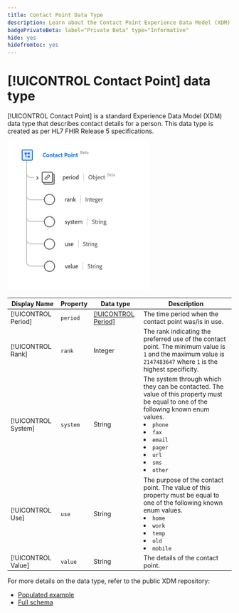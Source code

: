 ```yaml
---
title: Contact Point Data Type
description: Learn about the Contact Point Experience Data Model (XDM) data type.
badgePrivateBeta: label="Private Beta" type="Informative"
hide: yes
hidefromtoc: yes
---
```

# [!UICONTROL Contact Point] data type

[!UICONTROL Contact Point] is a standard Experience Data Model (XDM) data type that describes contact details for a person. This data type is created as per HL7 FHIR Release 5 specifications.

![Contact Point data type structure](../../images/data-types/healthcare/contact-point.png)

| Display Name | Property | Data type | Description |
| --- | --- | --- | --- |
| [!UICONTROL Period] | `period` | [[!UICONTROL Period]](../healthcare/period.md) | The time period when the contact point was/is in use. |
| [!UICONTROL Rank] |`rank` | Integer | The rank indicating the preferred use of the contact point. The minimum value is `1` and the maximum value is `2147483647` where `1` is the highest specificity. |
| [!UICONTROL System] | `system` | String | The system through which they can be contacted. The value of this property must be equal to one of the following known enum values. <li> `phone` </li> <li> `fax` </li> <li> `email` </li> <li> `pager`</li> <li> `url`</li> <li> `sms`</li> <li> `other`</li> |
| [!UICONTROL Use] |`use` | String | The purpose of the contact point. The value of this property must be equal to one of the following known enum values. <li> `home` </li> <li> `work` </li> <li> `temp` </li> <li> `old`</li> <li> `mobile`</li> |
| [!UICONTROL Value] | `value` | String | The details of the contact point. |

For more details on the data type, refer to the public XDM repository:

* [Populated example](https://github.com/adobe/xdm/blob/master/extensions/industry/healthcare/fhir/datatypes/contactpoint.example.1.json)
* [Full schema](https://github.com/adobe/xdm/blob/master/extensions/industry/healthcare/fhir/datatypes/contactpoint.schema.json)
